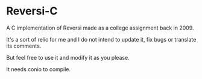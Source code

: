 # Reversi-C
A C implementation of Reversi made as a college assignment back in 2009.

It's a sort of relic for me and I do not intend to update it, fix bugs or translate its comments. 

But feel free to use it and modify it as you please.

It needs conio to compile.
